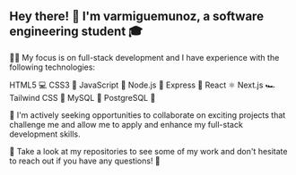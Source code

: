 ## Hey there! 👋 I'm varmiguemunoz, a software engineering student 🎓 

👨‍💻 My focus is on full-stack development and I have experience with the following technologies:

HTML5 💻
CSS3 🎨
JavaScript 🚀
Node.js 🌟
Express 🚂
React ⚛️
Next.js 🏎️
Tailwind CSS 🐍
MySQL 🐬
PostgreSQL 🐘

🚀 I'm actively seeking opportunities to collaborate on exciting projects that challenge me and allow me to apply and enhance my full-stack development skills.

👀 Take a look at my repositories to see some of my work and don't hesitate to reach out if you have any questions! 📩








